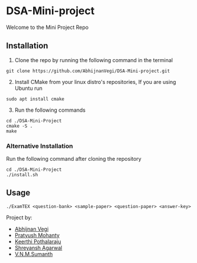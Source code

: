 # DSA-Mini-project
Welcome to the Mini Project Repo  

## Installation
1. Clone the repo by running the following command in the terminal
  ```
  git clone https://github.com/AbhijnanVegi/DSA-Mini-project.git
  ```
2. Install CMake from your linux distro's repositories, If you are using Ubuntu run
  ```
  sudo apt install cmake
  ```
3. Run the following commands
  ```
  cd ./DSA-Mini-Project
  cmake -S .
  make
  ```
### Alternative Installation
Run the following command after cloning the repository
```
cd ./DSA-Mini-Project
./install.sh
```
  
## Usage
```
./ExamTEX <question-bank> <sample-paper> <question-paper> <answer-key>
```

Project by:  
- [Abhijnan Vegi](github.com/AbhijnanVegi)
- [Pratyush Mohanty](https://github.com/PratyushMohanty-GHub)
- [Keerthi Pothalaraju](https://github.com/Itreek)
- [Shreyansh Agarwal](https://github.com/coolshr)
- [V.N.M.Sumanth](https://github.com/sumanth-vnm)

